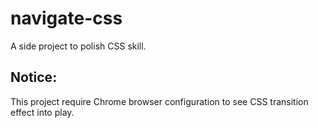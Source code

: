 # navigate-css
A side project to polish CSS skill. 

## Notice:
This project require Chrome browser configuration to see CSS transition effect into play.